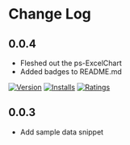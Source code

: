 # Change Log

## 0.0.4

- Fleshed out the ps-ExcelChart
- Added badges to README.md

[![Version](https://vsmarketplacebadge.apphb.com/version/DougFinke.powershellexcel-snippets.svg)](https://marketplace.visualstudio.com/items?itemName=DougFinke.powershellexcel-snippets)
[![Installs](https://vsmarketplacebadge.apphb.com/installs/DougFinke.powershellexcel-snippets.svg)](https://marketplace.visualstudio.com/items?itemName=DougFinke.powershellexcel-snippets)
[![Ratings](https://vsmarketplacebadge.apphb.com/rating/DougFinke.powershellexcel-snippets.svg)](https://marketplace.visualstudio.com/items?itemName=DougFinke.powershellexcel-snippets)
## 0.0.3

- Add sample data snippet